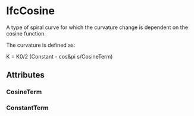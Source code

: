 # IfcCosine

A type of spiral curve for which the curvature change is dependent on the cosine function.

The curvature is defined as:

K = K0/2 (Constant - cos&pi s/CosineTerm)

## Attributes

### CosineTerm


### ConstantTerm

